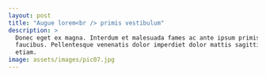 ```yaml
---
layout: post
title: "Augue lorem<br /> primis vestibulum"
description: >
  Donec eget ex magna. Interdum et malesuada fames ac ante ipsum primis in
  faucibus. Pellentesque venenatis dolor imperdiet dolor mattis sagittis magna
  etiam.
image: assets/images/pic07.jpg
---
```

